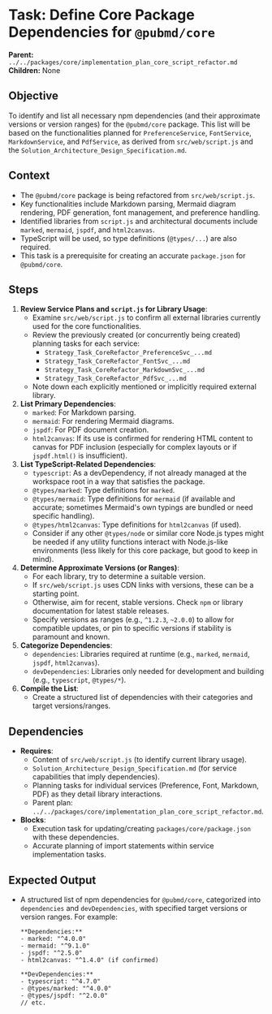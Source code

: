 # Task: Define Core Package Dependencies for `@pubmd/core`

**Parent:** `../../packages/core/implementation_plan_core_script_refactor.md`
**Children:** None

## Objective
To identify and list all necessary npm dependencies (and their approximate versions or version ranges) for the `@pubmd/core` package. This list will be based on the functionalities planned for `PreferenceService`, `FontService`, `MarkdownService`, and `PdfService`, as derived from `src/web/script.js` and the `Solution_Architecture_Design_Specification.md`.

## Context
- The `@pubmd/core` package is being refactored from `src/web/script.js`.
- Key functionalities include Markdown parsing, Mermaid diagram rendering, PDF generation, font management, and preference handling.
- Identified libraries from `script.js` and architectural documents include `marked`, `mermaid`, `jspdf`, and `html2canvas`.
- TypeScript will be used, so type definitions (`@types/...`) are also required.
- This task is a prerequisite for creating an accurate `package.json` for `@pubmd/core`.

## Steps
1.  **Review Service Plans and `script.js` for Library Usage**:
    *   Examine `src/web/script.js` to confirm all external libraries currently used for the core functionalities.
    *   Review the previously created (or concurrently being created) planning tasks for each service:
        *   `Strategy_Task_CoreRefactor_PreferenceSvc_...md`
        *   `Strategy_Task_CoreRefactor_FontSvc_...md`
        *   `Strategy_Task_CoreRefactor_MarkdownSvc_...md`
        *   `Strategy_Task_CoreRefactor_PdfSvc_...md`
    *   Note down each explicitly mentioned or implicitly required external library.
2.  **List Primary Dependencies**:
    *   `marked`: For Markdown parsing.
    *   `mermaid`: For rendering Mermaid diagrams.
    *   `jspdf`: For PDF document creation.
    *   `html2canvas`: If its use is confirmed for rendering HTML content to canvas for PDF inclusion (especially for complex layouts or if `jspdf.html()` is insufficient).
3.  **List TypeScript-Related Dependencies**:
    *   `typescript`: As a devDependency, if not already managed at the workspace root in a way that satisfies the package.
    *   `@types/marked`: Type definitions for `marked`.
    *   `@types/mermaid`: Type definitions for `mermaid` (if available and accurate; sometimes Mermaid's own typings are bundled or need specific handling).
    *   `@types/html2canvas`: Type definitions for `html2canvas` (if used).
    *   Consider if any other `@types/node` or similar core Node.js types might be needed if any utility functions interact with Node.js-like environments (less likely for this core package, but good to keep in mind).
4.  **Determine Approximate Versions (or Ranges)**:
    *   For each library, try to determine a suitable version.
    *   If `src/web/script.js` uses CDN links with versions, these can be a starting point.
    *   Otherwise, aim for recent, stable versions. Check `npm` or library documentation for latest stable releases.
    *   Specify versions as ranges (e.g., `^1.2.3`, `~2.0.0`) to allow for compatible updates, or pin to specific versions if stability is paramount and known.
5.  **Categorize Dependencies**:
    *   `dependencies`: Libraries required at runtime (e.g., `marked`, `mermaid`, `jspdf`, `html2canvas`).
    *   `devDependencies`: Libraries only needed for development and building (e.g., `typescript`, `@types/*`).
6.  **Compile the List**:
    *   Create a structured list of dependencies with their categories and target versions/ranges.

## Dependencies
- **Requires**:
    - Content of `src/web/script.js` (to identify current library usage).
    - `Solution_Architecture_Design_Specification.md` (for service capabilities that imply dependencies).
    - Planning tasks for individual services (Preference, Font, Markdown, PDF) as they detail library interactions.
    - Parent plan: `../../packages/core/implementation_plan_core_script_refactor.md`.
- **Blocks**:
    - Execution task for updating/creating `packages/core/package.json` with these dependencies.
    - Accurate planning of import statements within service implementation tasks.

## Expected Output
- A structured list of npm dependencies for `@pubmd/core`, categorized into `dependencies` and `devDependencies`, with specified target versions or version ranges. For example:
    ```
    **Dependencies:**
    - marked: "^4.0.0"
    - mermaid: "^9.1.0"
    - jspdf: "^2.5.0"
    - html2canvas: "^1.4.0" (if confirmed)

    **DevDependencies:**
    - typescript: "^4.7.0"
    - @types/marked: "^4.0.0"
    - @types/jspdf: "^2.0.0"
    // etc.